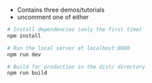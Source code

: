 - Contains three demos/tutorials
- uncomment one of either 

``` bash
# Install dependencies (only the first time)
npm install

# Run the local server at localhost:8080
npm run dev

# Build for production in the dist/ directory
npm run build
```
